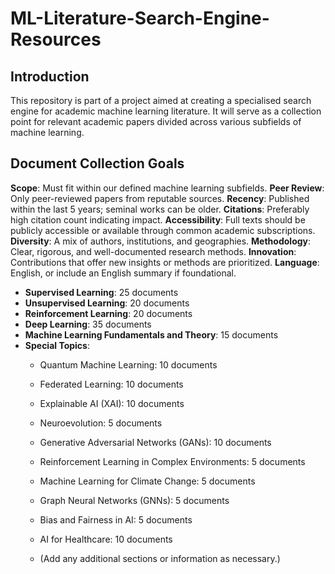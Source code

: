 # ML-Literature-Search-Engine-Resources

## Introduction
This repository is part of a project aimed at creating a specialised search engine for academic machine learning literature. It will serve as a collection point for relevant academic papers divided across various subfields of machine learning.

## Document Collection Goals

**Scope**: Must fit within our defined machine learning subfields.
**Peer Review**: Only peer-reviewed papers from reputable sources.
**Recency**: Published within the last 5 years; seminal works can be older.
**Citations**: Preferably high citation count indicating impact.
**Accessibility**: Full texts should be publicly accessible or available through common academic subscriptions.
**Diversity**: A mix of authors, institutions, and geographies.
**Methodology**: Clear, rigorous, and well-documented research methods.
**Innovation**: Contributions that offer new insights or methods are prioritized.
**Language**: English, or include an English summary if foundational.

- **Supervised Learning**: 25 documents
- **Unsupervised Learning**: 20 documents
- **Reinforcement Learning**: 20 documents
- **Deep Learning**: 35 documents
- **Machine Learning Fundamentals and Theory**: 15 documents
- **Special Topics**:
  - Quantum Machine Learning: 10 documents
  - Federated Learning: 10 documents
  - Explainable AI (XAI): 10 documents
  - Neuroevolution: 5 documents
  - Generative Adversarial Networks (GANs): 10 documents
  - Reinforcement Learning in Complex Environments: 5 documents
  - Machine Learning for Climate Change: 5 documents
  - Graph Neural Networks (GNNs): 5 documents
  - Bias and Fairness in AI: 5 documents
  - AI for Healthcare: 10 documents
 
  - (Add any additional sections or information as necessary.)
